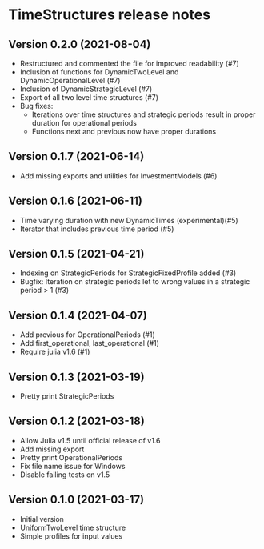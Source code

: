 TimeStructures release notes
===================================

Version 0.2.0 (2021-08-04)
--------------------------
* Restructured and commented the file for improved readability (#7)
* Inclusion of functions for DynamicTwoLevel and DynamicOperationalLevel (#7)
* Inclusion of DynamicStrategicLevel (#7)
* Export of all two level time structures (#7)
* Bug fixes:
    * Iterations over time structures and strategic periods result in 
      proper duration for operational periods
    * Functions next and previous now have proper durations

Version 0.1.7 (2021-06-14)
--------------------------
* Add missing exports and utilities for InvestmentModels (#6)

Version 0.1.6 (2021-06-11)
--------------------------
* Time varying duration with new DynamicTimes (experimental)(#5)
* Iterator that includes previous time period (#5)

Version 0.1.5 (2021-04-21)
--------------------------
* Indexing on StrategicPeriods for StrategicFixedProfile added (#3)
* Bugfix: Iteration on strategic periods let to wrong values in a
strategic period > 1 (#3)

Version 0.1.4 (2021-04-07)
--------------------------
* Add previous for OperationalPeriods (#1)
* Add first_operational, last_operational (#1)
* Require julia v1.6 (#1)

Version 0.1.3 (2021-03-19)
--------------------------
* Pretty print StrategicPeriods

Version 0.1.2 (2021-03-18)
--------------------------
* Allow Julia v1.5 until official release of v1.6
* Add missing export
* Pretty print OperationalPeriods
* Fix file name issue for Windows
* Disable failing tests on v1.5

Version 0.1.0 (2021-03-17)
--------------------------
* Initial version
* UniformTwoLevel time structure
* Simple profiles for input values